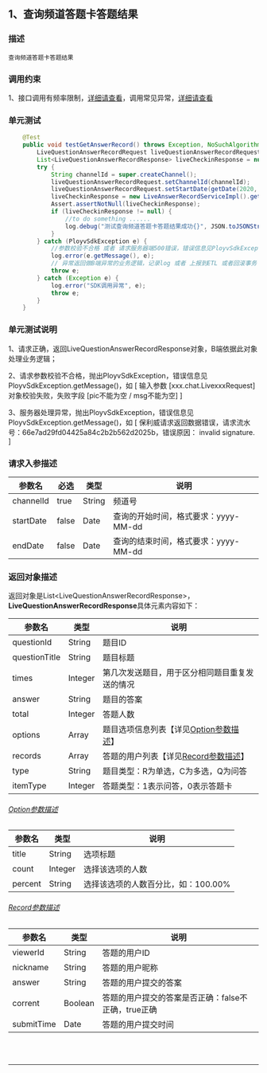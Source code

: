 ## 1、查询频道答题卡答题结果
### 描述
```
查询频道答题卡答题结果
```
### 调用约束
1、接口调用有频率限制，[详细请查看](/limit.md)，调用常见异常，[详细请查看](/exceptionDoc)

### 单元测试
```java
	@Test
	public void testGetAnswerRecord() throws Exception, NoSuchAlgorithmException {
        LiveQuestionAnswerRecordRequest liveQuestionAnswerRecordRequest = new LiveQuestionAnswerRecordRequest();
        List<LiveQuestionAnswerRecordResponse> liveCheckinResponse = null;
        try {
            String channelId = super.createChannel();
            liveQuestionAnswerRecordRequest.setChannelId(channelId);
            liveQuestionAnswerRecordRequest.setStartDate(getDate(2020, 10, 01)).setEndDate(getDate(2099, 10, 01));
            liveCheckinResponse = new LiveAnswerRecordServiceImpl().getAnswerRecord(liveQuestionAnswerRecordRequest);
            Assert.assertNotNull(liveCheckinResponse);
            if (liveCheckinResponse != null) {
                //to do something ......
                log.debug("测试查询频道答题卡答题结果成功{}", JSON.toJSONString(liveCheckinResponse));
            }
        } catch (PloyvSdkException e) {
            //参数校验不合格 或者 请求服务器端500错误，错误信息见PloyvSdkException.getMessage()
            log.error(e.getMessage(), e);
            // 异常返回做B端异常的业务逻辑，记录log 或者 上报到ETL 或者回滚事务
            throw e;
        } catch (Exception e) {
            log.error("SDK调用异常", e);
            throw e;
        }
    }
```
### 单元测试说明
1、请求正确，返回LiveQuestionAnswerRecordResponse对象，B端依据此对象处理业务逻辑；

2、请求参数校验不合格，抛出PloyvSdkException，错误信息见PloyvSdkException.getMessage()，如 [ 输入参数 [xxx.chat.LivexxxRequest]对象校验失败，失败字段 [pic不能为空 / msg不能为空] ]

3、服务器处理异常，抛出PloyvSdkException，错误信息见PloyvSdkException.getMessage()，如 [ 保利威请求返回数据错误，请求流水号：66e7ad29fd04425a84c2b2b562d2025b，错误原因： invalid signature. ]
### 请求入参描述

| 参数名 | 必选 | 类型 | 说明 | 
| -- | -- | -- | -- | 
| channelId | true | String | 频道号 | 
| startDate | false | Date | 查询的开始时间，格式要求：yyyy-MM-dd | 
| endDate | false | Date | 查询的结束时间，格式要求：yyyy-MM-dd | 

### 返回对象描述
返回对象是List&lt;LiveQuestionAnswerRecordResponse&gt;，**LiveQuestionAnswerRecordResponse**具体元素内容如下：

| 参数名 | 类型 | 说明 | 
| -- | -- | -- | 
| questionId | String | 题目ID | 
| questionTitle | String | 题目标题 | 
| times | Integer | 第几次发送题目，用于区分相同题目重复发送的情况 | 
| answer | String | 题目的答案 | 
| total | Integer | 答题人数 | 
| options | Array | 题目选项信息列表【详见[Option参数描述](answerRecordService.md?id=polyv35)】 | 
| records | Array | 答题的用户列表【详见[Record参数描述](answerRecordService.md?id=polyv36)】 | 
| type | String | 题目类型：R为单选，C为多选，Q为问答 | 
| itemType | Integer | 答题类型：1表示问答，0表示答题卡 | 

<h6 id="polyv35"><a href="#/answerRecordService.md?id=polyv35"data-id="Option参数描述"class="anchor"><span>Option参数描述</span></a></h6> <!-- {docsify-ignore} -->

| 参数名 | 类型 | 说明 | 
| -- | -- | -- | 
| title | String | 选项标题 | 
| count | Integer | 选择该选项的人数 | 
| percent | String | 选择该选项的人数百分比，如：100.00% | 

<h6 id="polyv36"><a href="#/answerRecordService.md?id=polyv36"data-id="Record参数描述"class="anchor"><span>Record参数描述</span></a></h6> <!-- {docsify-ignore} -->

| 参数名 | 类型 | 说明 | 
| -- | -- | -- | 
| viewerId | String | 答题的用户ID | 
| nickname | String | 答题的用户昵称 | 
| answer | String | 答题的用户提交的答案 | 
| corrent | Boolean | 答题的用户提交的答案是否正确：false不正确，true正确 | 
| submitTime | Date | 答题的用户提交时间 | 

<br /><br />

------------------

<br /><br />


